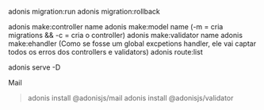 adonis migration:run
adonis migration:rollback

adonis make:controller name
adonis make:model name (-m = cria migrations && -c = cria o controller)
adonis make:validator name
adonis make:ehandler (Como se fosse um global excpetions handler, ele vai captar todos os erros dos controllers e validators)
adonis route:list

adonis serve -D

Mail

> adonis install @adonisjs/mail
> adonis install @adonisjs/validator
